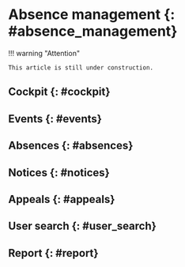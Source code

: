 # Absence management {: #absence_management}


!!! warning "Attention"

    This article is still under construction.


## Cockpit {: #cockpit}

## Events {: #events}

## Absences {: #absences}

## Notices {: #notices}

## Appeals {: #appeals}

## User search {: #user_search}

## Report {: #report}


